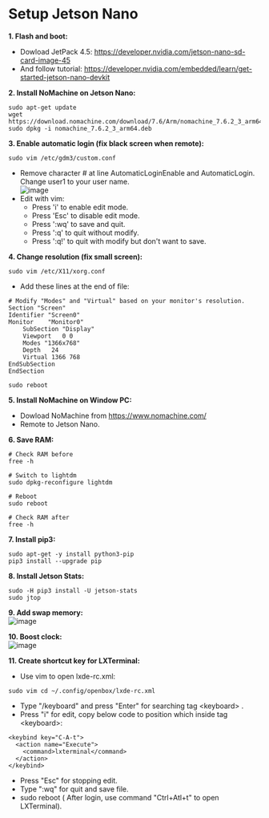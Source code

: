# Setup Jetson Nano

**1. Flash and boot:**
- Dowload JetPack 4.5:
https://developer.nvidia.com/jetson-nano-sd-card-image-45
- And follow tutorial:
https://developer.nvidia.com/embedded/learn/get-started-jetson-nano-devkit

**2. Install NoMachine on Jetson Nano:**
```
sudo apt-get update
wget https://download.nomachine.com/download/7.6/Arm/nomachine_7.6.2_3_arm64.deb
sudo dpkg -i nomachine_7.6.2_3_arm64.deb
```

**3. Enable automatic login (fix black screen when remote):**
```
sudo vim /etc/gdm3/custom.conf
```
- Remove character # at line AutomaticLoginEnable and AutomaticLogin. Change user1 to your user name.\
![image](https://user-images.githubusercontent.com/53186326/135458006-f24f78a6-7888-453f-aa33-82cbdc0f95a0.png)
- Edit with vim:
  - Press 'i' to enable edit mode.
  - Press 'Esc' to disable edit mode.
  - Press ':wq' to save and quit.
  - Press ':q' to quit without modify.
  - Press ':q!' to quit with modify but don't want to save.

**4. Change resolution (fix small screen):**
```
sudo vim /etc/X11/xorg.conf
```
- Add these lines at the end of file:
```
# Modify "Modes" and "Virtual" based on your monitor's resolution.
Section "Screen"
Identifier "Screen0"
Monitor    "Monitor0"
    SubSection "Display"
    Viewport   0 0
    Modes "1366x768"
    Depth   24 
    Virtual 1366 768
EndSubSection
EndSection
```
```
sudo reboot
```

**5. Install NoMachine on Window PC:**
- Dowload NoMachine from https://www.nomachine.com/
- Remote to Jetson Nano.

**6. Save RAM:**
```
# Check RAM before
free -h

# Switch to lightdm
sudo dpkg-reconfigure lightdm

# Reboot
sudo reboot

# Check RAM after
free -h
```

**7. Install pip3:**
```
sudo apt-get -y install python3-pip
pip3 install --upgrade pip
```

**8. Install Jetson Stats:**
```
sudo -H pip3 install -U jetson-stats
sudo jtop
```

**9. Add swap memory:**\
![image](https://user-images.githubusercontent.com/53186326/135964552-8cd2d618-e49d-412f-b8b3-cc00ccbb1ce9.png)

**10. Boost clock:**\
![image](https://user-images.githubusercontent.com/53186326/135964578-93d3cc25-a118-49d4-aa53-bb19c828f758.png)

**11. Create shortcut key for LXTerminal:**
- Use vim to open lxde-rc.xml:
<!---->
    sudo vim cd ~/.config/openbox/lxde-rc.xml  
- Type "/keyboard" and press "Enter" for searching tag \<keyboard\>  .
- Press "i" for edit, copy below code to position which inside tag \<keyboard\>:  
<!-- Launch LXTerminal with Ctrl+Alt+t-->
    <keybind key="C-A-t">
      <action name="Execute">
        <command>lxterminal</command>
      </action>
    </keybind>
- Press "Esc" for stopping edit.
- Type ":wq" for quit and save file.
- sudo reboot ( After login, use command "Ctrl+Atl+t" to open LXTerminal).

